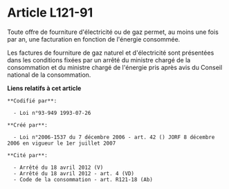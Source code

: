 # Article L121-91

Toute offre de fourniture d'électricité ou de gaz permet, au moins une fois par an, une facturation en fonction de l'énergie
consommée.

Les factures de fourniture de gaz naturel et d'électricité sont présentées dans les conditions fixées par un arrêté du
ministre chargé de la consommation et du ministre chargé de l'énergie pris après avis du Conseil national de la consommation.

**Liens relatifs à cet article**

	**Codifié par**:

	  - Loi n°93-949 1993-07-26

	**Créé par**:

	  - Loi n°2006-1537 du 7 décembre 2006 - art. 42 () JORF 8 décembre 2006 en vigueur le 1er juillet 2007

	**Cité par**:

	  - Arrêté du 18 avril 2012 (V)
	  - Arrêté du 18 avril 2012 - art. 4 (VD)
	  - Code de la consommation - art. R121-18 (Ab)
